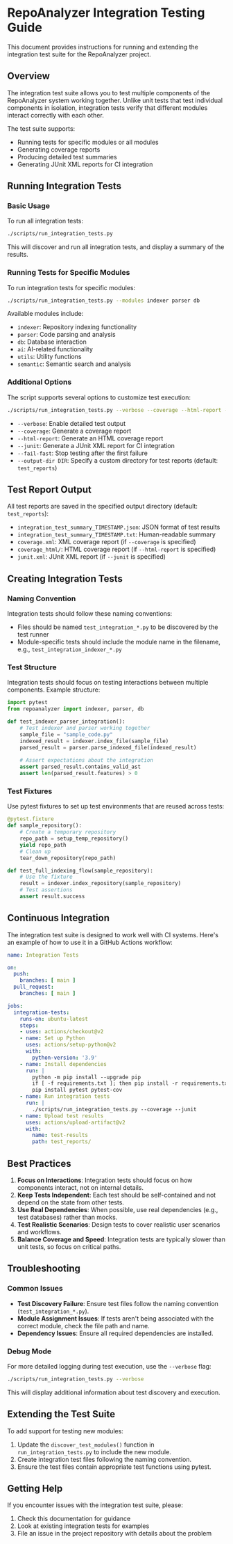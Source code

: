 # RepoAnalyzer Integration Testing Guide

This document provides instructions for running and extending the integration test suite for the RepoAnalyzer project.

## Overview

The integration test suite allows you to test multiple components of the RepoAnalyzer system working together. Unlike unit tests that test individual components in isolation, integration tests verify that different modules interact correctly with each other.

The test suite supports:

- Running tests for specific modules or all modules
- Generating coverage reports
- Producing detailed test summaries
- Generating JUnit XML reports for CI integration

## Running Integration Tests

### Basic Usage

To run all integration tests:

```bash
./scripts/run_integration_tests.py
```

This will discover and run all integration tests, and display a summary of the results.

### Running Tests for Specific Modules

To run integration tests for specific modules:

```bash
./scripts/run_integration_tests.py --modules indexer parser db
```

Available modules include:

- `indexer`: Repository indexing functionality
- `parser`: Code parsing and analysis
- `db`: Database interaction
- `ai`: AI-related functionality
- `utils`: Utility functions
- `semantic`: Semantic search and analysis

### Additional Options

The script supports several options to customize test execution:

```bash
./scripts/run_integration_tests.py --verbose --coverage --html-report --junit --fail-fast
```

- `--verbose`: Enable detailed test output
- `--coverage`: Generate a coverage report
- `--html-report`: Generate an HTML coverage report
- `--junit`: Generate a JUnit XML report for CI integration
- `--fail-fast`: Stop testing after the first failure
- `--output-dir DIR`: Specify a custom directory for test reports (default: `test_reports`)

## Test Report Output

All test reports are saved in the specified output directory (default: `test_reports`):

- `integration_test_summary_TIMESTAMP.json`: JSON format of test results
- `integration_test_summary_TIMESTAMP.txt`: Human-readable summary
- `coverage.xml`: XML coverage report (if `--coverage` is specified)
- `coverage_html/`: HTML coverage report (if `--html-report` is specified)
- `junit.xml`: JUnit XML report (if `--junit` is specified)

## Creating Integration Tests

### Naming Convention

Integration tests should follow these naming conventions:

- Files should be named `test_integration_*.py` to be discovered by the test runner
- Module-specific tests should include the module name in the filename, e.g., `test_integration_indexer_*.py`

### Test Structure

Integration tests should focus on testing interactions between multiple components. Example structure:

```python
import pytest
from repoanalyzer import indexer, parser, db

def test_indexer_parser_integration():
    # Test indexer and parser working together
    sample_file = "sample_code.py"
    indexed_result = indexer.index_file(sample_file)
    parsed_result = parser.parse_indexed_file(indexed_result)
    
    # Assert expectations about the integration
    assert parsed_result.contains_valid_ast
    assert len(parsed_result.features) > 0
```

### Test Fixtures

Use pytest fixtures to set up test environments that are reused across tests:

```python
@pytest.fixture
def sample_repository():
    # Create a temporary repository
    repo_path = setup_temp_repository()
    yield repo_path
    # Clean up
    tear_down_repository(repo_path)

def test_full_indexing_flow(sample_repository):
    # Use the fixture
    result = indexer.index_repository(sample_repository)
    # Test assertions
    assert result.success
```

## Continuous Integration

The integration test suite is designed to work well with CI systems. Here's an example of how to use it in a GitHub Actions workflow:

```yaml
name: Integration Tests

on:
  push:
    branches: [ main ]
  pull_request:
    branches: [ main ]

jobs:
  integration-tests:
    runs-on: ubuntu-latest
    steps:
    - uses: actions/checkout@v2
    - name: Set up Python
      uses: actions/setup-python@v2
      with:
        python-version: '3.9'
    - name: Install dependencies
      run: |
        python -m pip install --upgrade pip
        if [ -f requirements.txt ]; then pip install -r requirements.txt; fi
        pip install pytest pytest-cov
    - name: Run integration tests
      run: |
        ./scripts/run_integration_tests.py --coverage --junit
    - name: Upload test results
      uses: actions/upload-artifact@v2
      with:
        name: test-results
        path: test_reports/
```

## Best Practices

1. **Focus on Interactions**: Integration tests should focus on how components interact, not on internal details.
2. **Keep Tests Independent**: Each test should be self-contained and not depend on the state from other tests.
3. **Use Real Dependencies**: When possible, use real dependencies (e.g., test databases) rather than mocks.
4. **Test Realistic Scenarios**: Design tests to cover realistic user scenarios and workflows.
5. **Balance Coverage and Speed**: Integration tests are typically slower than unit tests, so focus on critical paths.

## Troubleshooting

### Common Issues

- **Test Discovery Failure**: Ensure test files follow the naming convention (`test_integration_*.py`).
- **Module Assignment Issues**: If tests aren't being associated with the correct module, check the file path and name.
- **Dependency Issues**: Ensure all required dependencies are installed.

### Debug Mode

For more detailed logging during test execution, use the `--verbose` flag:

```bash
./scripts/run_integration_tests.py --verbose
```

This will display additional information about test discovery and execution.

## Extending the Test Suite

To add support for testing new modules:

1. Update the `discover_test_modules()` function in `run_integration_tests.py` to include the new module.
2. Create integration test files following the naming convention.
3. Ensure the test files contain appropriate test functions using pytest.

## Getting Help

If you encounter issues with the integration test suite, please:

1. Check this documentation for guidance
2. Look at existing integration tests for examples
3. File an issue in the project repository with details about the problem
